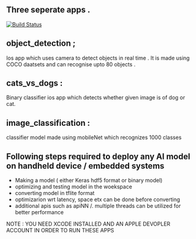 ## Three seperate apps . 

[![Build Status](https://travis-ci.org/joemccann/dillinger.svg?branch=master)](https://travis-ci.org/joemccann/dillinger)
## object_detection ;
Ios app which uses camera to detect objects in real time . It is made using COCO daatsets and can recognise upto 80 objects . 
## cats_vs_dogs :
Binary classifier ios app which detects whether given image is of dog or cat.
##  image_classification :
classifier model made using mobileNet which recognizes 1000 classes

## Following steps required to deploy any AI model on handheld device / embedded systems 
  - Making a model ( either Keras hdf5 format or binary model)
  - optimizing and testing model in the woekspace 
  - converting model in tflite format 
  - optimizarion wrt latency, space etx can be done before converting 
  - additional apis such as apiNN /. multiple threads can be utilized for better performance
 
NOTE : YOU NEED XCODE INSTALLED AND AN APPLE DEVOPLER ACCOUNT IN ORDER TO RUN THESE APPS 
